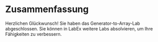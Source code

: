 # Zusammenfassung

Herzlichen Glückwunsch! Sie haben das Generator-to-Array-Lab abgeschlossen. Sie können in LabEx weitere Labs absolvieren, um Ihre Fähigkeiten zu verbessern.
